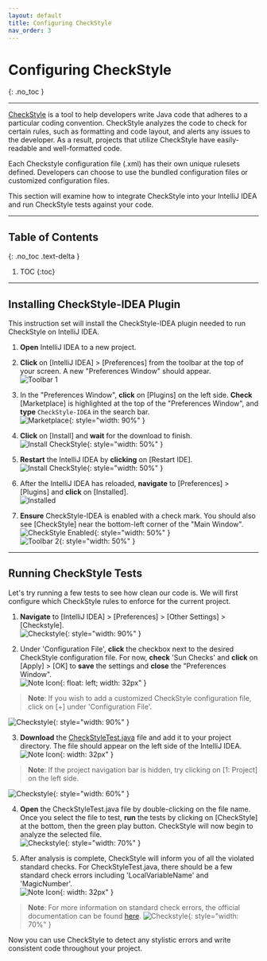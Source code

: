 ```yaml
---
layout: default
title: Configuring CheckStyle
nav_order: 3
---
```


# Configuring CheckStyle
{: .no_toc }


---

[CheckStyle](https://checkstyle.sourceforge.io/) is a tool to help developers write Java code that adheres to a particular coding convention. CheckStyle analyzes the code to check for certain rules, such as formatting and code layout, and alerts any issues to the developer. As a result, projects that utilize CheckStyle have easily-readable and well-formatted code.

Each Checkstyle configuration file (.xml) has their own unique rulesets defined. Developers can choose to use the bundled configuration files or customized configuration files.

This section will examine how to integrate CheckStyle into your IntelliJ IDEA and run CheckStyle tests against your code.

---

## Table of Contents
{: .no_toc .text-delta }

1. TOC
{:toc}

---

## Installing CheckStyle-IDEA Plugin
This instruction set will install the CheckStyle-IDEA plugin needed to run CheckStyle on IntelliJ IDEA.

1. **Open** IntelliJ IDEA to a new project.

2. **Click** on \[IntelliJ IDEA\] > \[Preferences\] from the toolbar at the top of your screen. A new "Preferences Window" should appear.<br>
![Toolbar 1](https://github.com/seungho0106/Documentation/blob/gh-pages/assets/images/version-control/vc4.png?raw=true "Toolbar 1")

3. In the "Preferences Window", **click** on \[Plugins\] on the left side. **Check** \[Marketplace\] is highlighted at the top of the "Preferences Window", and **type** `CheckStyle-IDEA` in the search bar.<br>
![Marketplace](https://github.com/seungho0106/Documentation/blob/gh-pages/assets/images/checkstyle/checkstyle01.png?raw=true "Marketplace"){: style="width: 90%" }

4. **Click** on \[Install\] and **wait** for the download to finish.<br>
![Install CheckStyle](https://github.com/seungho0106/Documentation/blob/gh-pages/assets/images/checkstyle/checkstyle02.png?raw=true "Install CheckStyle"){: style="width: 50%" }

5. **Restart** the IntelliJ IDEA by **clicking** on \[Restart IDE\].<br>
![Install CheckStyle](https://github.com/seungho0106/Documentation/blob/gh-pages/assets/images/checkstyle/checkstyle03.png?raw=true "Install CheckStyle"){: style="width: 50%" }

6. After the IntelliJ IDEA has reloaded, **navigate** to \[Preferences\] > \[Plugins\] and **click** on \[Installed\].<br>
![Installed](https://github.com/seungho0106/Documentation/blob/gh-pages/assets/images/checkstyle/checkstyle04.png?raw=true "Installed")

7. **Ensure** CheckStyle-IDEA is enabled with a check mark. You should also see [CheckStyle] near the bottom-left corner of the "Main Window".<br>
![CheckStyle Enabled](https://github.com/seungho0106/Documentation/blob/gh-pages/assets/images/checkstyle/checkstyle05.png?raw=true "CheckStyle Enabled"){: style="width: 50%" }<br>
![Toolbar 2](https://github.com/seungho0106/Documentation/blob/gh-pages/assets/images/checkstyle/checkstyle06.png?raw=true "Toolbar 2"){: style="width: 50%" }

---

## Running CheckStyle Tests
Let's try running a few tests to see how clean our code is. We will first configure which CheckStyle rules to enforce for the current project. 

1. **Navigate** to \[IntelliJ IDEA\] > \[Preferences\] > \[Other Settings\] > \[Checkstyle\].<br>
![Checkstyle](https://github.com/seungho0106/Documentation/blob/gh-pages/assets/images/checkstyle/checkstyle07.png?raw=true "Checkstyle"){: style="width: 90%" }

2. Under 'Configuration File', **click** the checkbox next to the desired CheckStyle configuration file. For now, **check** 'Sun Checks' and **click** on \[Apply\] > \[OK\] to **save** the settings and **close** the "Preferences Window".<br>
![Note Icon](https://github.com/seungho0106/Documentation/blob/gh-pages/assets/images/note-icon.png?raw=true){: float: left; width: 32px" }
> **Note**: If you wish to add a customized CheckStyle configuration file, click on \[+\] under 'Configuration File'.

![Checkstyle](https://github.com/seungho0106/Documentation/blob/gh-pages/assets/images/checkstyle/checkstyle08.png?raw=true "Checkstyle"){: style="width: 90%" }

3. **Download** the [CheckStyleTest.java](https://github.com/seungho0106/Documentation/blob/gh-pages/assets/images/checkstyle/CheckStyleTest.java) file and add it to your project directory. The file should appear on the left side of the IntelliJ IDEA.<br>
![Note Icon](https://github.com/seungho0106/Documentation/blob/gh-pages/assets/images/note-icon.png?raw=true){: width: 32px" }
> **Note**: If the project navigation bar is hidden, try clicking on \[1: Project\] on the left side.

![Checkstyle](https://github.com/seungho0106/Documentation/blob/gh-pages/assets/images/checkstyle/checkstyle09.png?raw=true "Checkstyle"){: style="width: 60%" }

4. **Open** the CheckStyleTest.java file by double-clicking on the file name. Once you select the file to test, **run** the tests by clicking on \[CheckStyle\] at the bottom, then the green play button. CheckStyle will now begin to analyze the selected file.<br>
![Checkstyle](https://github.com/seungho0106/Documentation/blob/gh-pages/assets/images/checkstyle/checkstyle10.png?raw=true "Checkstyle"){: style="width: 70%" }

5. After analysis is complete, CheckStyle will inform you of all the violated standard checks. For CheckStyleTest.java, there should be a few standard check errors including 'LocalVariableName' and 'MagicNumber'.<br>
![Note Icon](https://github.com/seungho0106/Documentation/blob/gh-pages/assets/images/note-icon.png?raw=true){: width: 32px" }
> **Note**: For more information on standard check errors, the official documentation can be found [here](https://checkstyle.sourceforge.io/checks.html).
![Checkstyle](https://github.com/seungho0106/Documentation/blob/gh-pages/assets/images/checkstyle/checkstyle11.png?raw=true "Checkstyle"){: style="width: 70%" }

Now you can use CheckStyle to detect any stylistic errors and write consistent code throughout your project.
